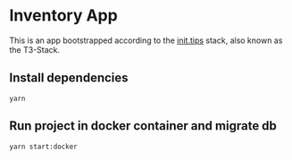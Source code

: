 # Inventory App

This is an app bootstrapped according to the [init.tips](https://init.tips) stack, also known as the T3-Stack.

## Install dependencies

```
yarn
```

## Run project in docker container and migrate db

```
yarn start:docker
```
